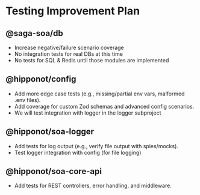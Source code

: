 # Testing Improvement Plan

## @saga-soa/db
- Increase negative/failure scenario coverage
- No integration tests for real DBs at this time
- No tests for SQL & Redis until those modules are implemented

## @hipponot/config
- Add more edge case tests (e.g., missing/partial env vars, malformed .env files).
- Add coverage for custom Zod schemas and advanced config scenarios.
- We will test integration with logger in the logger subproject

## @hipponot/soa-logger
- Add tests for log output (e.g., verify file output with spies/mocks).
- Test logger integration with config (for file logging)

## @hipponot/soa-core-api
- Add tests for REST controllers, error handling, and middleware. 